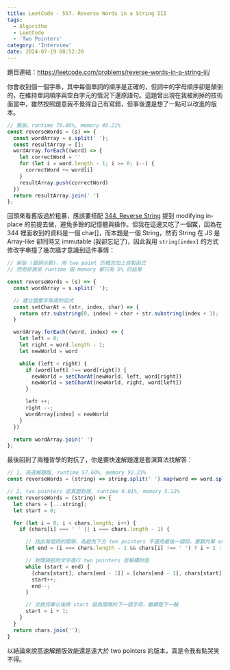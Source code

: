 ```yaml
---
title: LeetCode - 557. Reverse Words in a String III
tags:
  - Algorithm
  - LeetCode
  - 'Two Pointers'
category: 'Interview'
date: 2024-07-19 08:52:20
---
```

題目連結：<https://leetcode.com/problems/reverse-words-in-a-string-iii/>

你會收到個一個字串，其中每個單詞的順序是正確的，但詞中的字母順序卻是顛倒的，在維持單詞順序與空白字元的情況下還原語句。這題曾出現在我被刷掉的技術面當中，雖然按照題意我不覺得自己有寫錯，但事後還是想了一點可以改進的版本。

```js
// 舊版，runtime 79.86%, memory 49.21%
const reverseWords = (s) => {
  const wordArray = s.split(' ');
  const resultArray = [];
  wordArray.forEach((word) => {
    let correctWord = ''
    for (let i = word.length - 1; i >= 0; i--) {
      correctWord += word[i]
    }
    resultArray.push(correctWord)
  })
  return resultArray.join(' ')
};
```


回頭來看舊版過於粗暴，應該要搭配 [344. Reverse String](https://leetcode.com/problems/reverse-string/) 提到 modifying in-place 的前提去做，避免多餘的記憶體與操作。但我在這邊又吃了一個鱉，因為在 344 裡面收到的資料是一個 char[]，而本題是一個 String，然而 String 在 JS 是 Array-like 卻同時又 immutable (我卻忘記了)，因此我用 `string[index]` 的方式修改字串撞了幾次牆才意識到這件事情：
```js
// 新版 (錯誤示範)，用 two point 的概念加上自製函式
// 然而卻換來 runtime 跟 memory 都只有 5% 的結果

const reverseWords = (s) => {
  const wordArray = s.split(' ');

  // 建立調整字串用的函式
  const setCharAt = (str, index, char) => {
    return str.substring(0, index) + char + str.substring(index + 1);
  }

  wordArray.forEach((word, index) => {
    let left = 0;
    let right = word.length - 1;
    let newWorld = word

    while (left < right) {
      if (word[left] !== word[right]) {
        newWorld = setCharAt(newWorld, left, word[right])
        newWorld = setCharAt(newWorld, right, word[left])
      }

      left ++;
      right --;
      wordArray[index] = newWorld
    }
  })

  return wordArray.join(' ')
};
```

最後回到了兩種哲學的對抗了，你是要快速解題還是套演算法找解答：
```js
// 1, 高速解題版, runtime 57.60%, memory 92.23%
const reverseWords = (string) => string.split(' ').map(word => word.split('').reverse().join('')).join(' ');

// 2, two pointers 認真面對版, runtime 9.01%, memory 5.12%
const reverseWords = (string) => {
  let chars = [...string];
  let start = 0;

  for (let i = 0; i < chars.length; i++) {
    if (chars[i] === ' ' || i === chars.length - 1) {

      // 找出每個詞的間隔，為避免下方 two pointers 不適用最後一個詞，要額外幫 end + 1
      let end = (i === chars.length - 1 && chars[i] !== ' ') ? i + 1 : i;

      // 對間隔前的文字進行 two pointers 並解構附值
      while (start < end) {
        [chars[start], chars[end - 1]] = [chars[end - 1], chars[start]];
        start++;
        end--;
      }

      // 交換完畢以後將 start 設為間隔的下一個字母，繼續跑下一輪
      start = i + 1;
    }
  }
  return chars.join('');
}
```

以結論來說高速解題版效能還是遠大於 two pointers 的版本，真是令我有點哭笑不得。